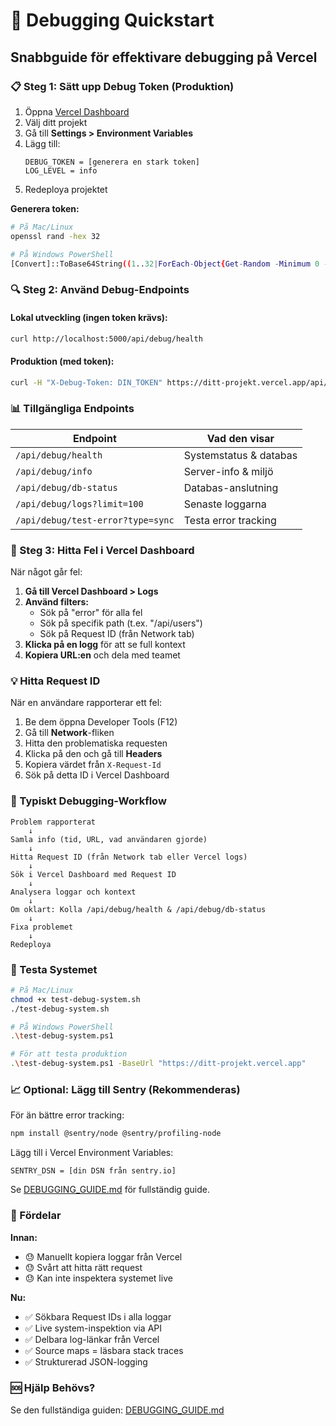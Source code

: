 # 🚀 Debugging Quickstart

## Snabbguide för effektivare debugging på Vercel

### 📋 Steg 1: Sätt upp Debug Token (Produktion)

1. Öppna [Vercel Dashboard](https://vercel.com/dashboard)
2. Välj ditt projekt
3. Gå till **Settings > Environment Variables**
4. Lägg till:
   ```
   DEBUG_TOKEN = [generera en stark token]
   LOG_LEVEL = info
   ```
5. Redeploya projektet

**Generera token:**
```bash
# På Mac/Linux
openssl rand -hex 32

# På Windows PowerShell
[Convert]::ToBase64String((1..32|ForEach-Object{Get-Random -Minimum 0 -Maximum 256}))
```

### 🔍 Steg 2: Använd Debug-Endpoints

#### Lokal utveckling (ingen token krävs):
```bash
curl http://localhost:5000/api/debug/health
```

#### Produktion (med token):
```bash
curl -H "X-Debug-Token: DIN_TOKEN" https://ditt-projekt.vercel.app/api/debug/health
```

### 📊 Tillgängliga Endpoints

| Endpoint | Vad den visar |
|----------|---------------|
| `/api/debug/health` | Systemstatus & databas |
| `/api/debug/info` | Server-info & miljö |
| `/api/debug/db-status` | Databas-anslutning |
| `/api/debug/logs?limit=100` | Senaste loggarna |
| `/api/debug/test-error?type=sync` | Testa error tracking |

### 🔎 Steg 3: Hitta Fel i Vercel Dashboard

När något går fel:

1. **Gå till Vercel Dashboard > Logs**
2. **Använd filters:**
   - Sök på "error" för alla fel
   - Sök på specifik path (t.ex. "/api/users")
   - Sök på Request ID (från Network tab)
3. **Klicka på en logg** för att se full kontext
4. **Kopiera URL:en** och dela med teamet

### 💡 Hitta Request ID

När en användare rapporterar ett fel:

1. Be dem öppna Developer Tools (F12)
2. Gå till **Network**-fliken
3. Hitta den problematiska requesten
4. Klicka på den och gå till **Headers**
5. Kopiera värdet från `X-Request-Id`
6. Sök på detta ID i Vercel Dashboard

### 🎯 Typiskt Debugging-Workflow

```
Problem rapporterat
    ↓
Samla info (tid, URL, vad användaren gjorde)
    ↓
Hitta Request ID (från Network tab eller Vercel logs)
    ↓
Sök i Vercel Dashboard med Request ID
    ↓
Analysera loggar och kontext
    ↓
Om oklart: Kolla /api/debug/health & /api/debug/db-status
    ↓
Fixa problemet
    ↓
Redeploya
```

### 🧪 Testa Systemet

```bash
# På Mac/Linux
chmod +x test-debug-system.sh
./test-debug-system.sh

# På Windows PowerShell
.\test-debug-system.ps1

# För att testa produktion
.\test-debug-system.ps1 -BaseUrl "https://ditt-projekt.vercel.app"
```

### 📈 Optional: Lägg till Sentry (Rekommenderas)

För än bättre error tracking:

```bash
npm install @sentry/node @sentry/profiling-node
```

Lägg till i Vercel Environment Variables:
```
SENTRY_DSN = [din DSN från sentry.io]
```

Se [DEBUGGING_GUIDE.md](./DEBUGGING_GUIDE.md) för fullständig guide.

### 🎉 Fördelar

**Innan:**
- 😓 Manuellt kopiera loggar från Vercel
- 😓 Svårt att hitta rätt request
- 😓 Kan inte inspektera systemet live

**Nu:**
- ✅ Sökbara Request IDs i alla loggar
- ✅ Live system-inspektion via API
- ✅ Delbara log-länkar från Vercel
- ✅ Source maps = läsbara stack traces
- ✅ Strukturerad JSON-logging

### 🆘 Hjälp Behövs?

Se den fullständiga guiden: [DEBUGGING_GUIDE.md](./DEBUGGING_GUIDE.md)

